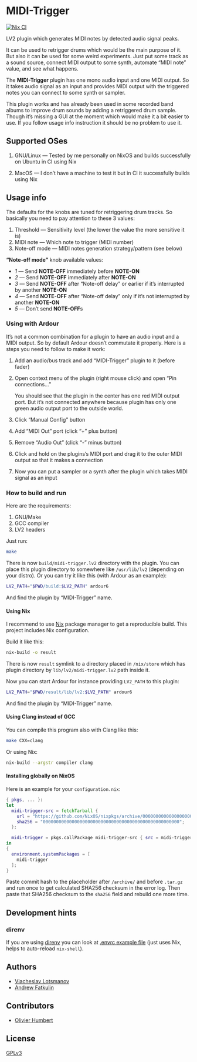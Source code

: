# MIDI-Trigger

[![Nix CI](https://github.com/unclechu/MIDI-Trigger/actions/workflows/nix.yml/badge.svg)](https://github.com/unclechu/MIDI-Trigger/actions/workflows/nix.yml)

LV2 plugin which generates MIDI notes by detected audio signal peaks.

It can be used to retrigger drums which would be the main purpose of it.
But also it can be used for some weird experiments. Just put some track as a
sound source, connect MIDI output to some synth, automate “MIDI note” value,
and see what happens.

The **MIDI-Trigger** plugin has one mono audio input and one MIDI output.
So it takes audio signal as an input and provides MIDI output with the triggered
notes you can connect to some synth or sampler.

This plugin works and has already been used in some recorded band albums to
improve drum sounds by adding a retriggered drum sample. Though it’s missing a
GUI at the moment which would make it a bit easier to use. If you follow usage
info instruction it should be no problem to use it.

## Supported OSes

1. GNU/Linux — Tested by me personally on NixOS
   and builds successfully on Ubuntu in CI using Nix

2. MacOS — I don’t have a machine to test it but in CI it successfully builds
   using Nix

## Usage info

The defaults for the knobs are tuned for retriggering drum tracks.
So basically you need to pay attention to these 3 values:

1. Threshold — Sensitivity level (the lower the value the more sensitive it is)
2. MIDI note — Which note to trigger (MIDI number)
3. Note-off mode — MIDI notes generation strategy/pattern (see below)

**“Note-off mode”** knob available values:

- *1* — Send **NOTE-OFF** immediately before **NOTE-ON**
- *2* — Send **NOTE-OFF** immediately after **NOTE-ON**
- *3* — Send **NOTE-OFF** after “Note-off delay” or earlier
        if it’s interrupted by another **NOTE-ON**
- *4* — Send **NOTE-OFF** after “Note-off delay”
        only if it’s not interrupted by another **NOTE-ON**
- *5* — Don’t send **NOTE-OFF**s

### Using with Ardour

It’s not a common combination for a plugin to have an audio input and a MIDI
output. So by default Ardour doesn’t commutate it properly. Here is a steps you
need to follow to make it work:

1. Add an audio/bus track and add “MIDI-Trigger” plugin to it (before fader)

2. Open context menu of the plugin (right mouse click) and open
   “Pin connections...”

   You should see that the plugin in the center has one red MIDI output port.
   But it’s not connected anywhere because plugin has only one green audio
   output port to the outside world.

3. Click “Manual Config” button
4. Add “MIDI Out” port (click “+” plus button)
5. Remove “Audio Out” (click “-” minus button)

6. Click and hold on the plugins’s MIDI port and drag it to the outer MIDI
   output so that it makes a connection

7. Now you can put a sampler or a synth after the plugin which takes MIDI signal
   as an input

### How to build and run

Here are the requirements:

1. GNU/Make
2. GCC compiler
3. LV2 headers

Just run:

``` sh
make
```

There is now `build/midi-trigger.lv2` directory with the plugin. You can place
this plugin directory to somewhere like `/usr/lib/lv2` (depending on your
distro). Or you can try it like this (with Ardour as an example):

``` sh
LV2_PATH="$PWD/build:$LV2_PATH" ardour6
```

And find the plugin by “MIDI-Trigger” name.

#### Using Nix

I recommend to use [Nix] package manager to get a reproducible build.
This project includes Nix configuration.

Build it like this:

``` sh
nix-build -o result
```

There is now `result` symlink to a directory placed in `/nix/store` which
has plugin directory by `lib/lv2/midi-trigger.lv2` path inside it.

Now you can start Ardour for instance providing `LV2_PATH` to this plugin:

``` sh
LV2_PATH="$PWD/result/lib/lv2:$LV2_PATH" ardour6
```

And find the plugin by “MIDI-Trigger” name.

#### Using Clang instead of GCC

You can compile this program also with Clang like this:

``` sh
make CXX=clang
```

Or using Nix:

``` sh
nix-build --argstr compiler clang
```

#### Installing globally on NixOS

Here is an example for your `configuration.nix`:

``` nix
{ pkgs, ... }:
let
  midi-trigger-src = fetchTarball {
    url = "https://github.com/NixOS/nixpkgs/archive/0000000000000000000000000000000000000000.tar.gz";
    sha256 = "0000000000000000000000000000000000000000000000000000";
  };

  midi-trigger = pkgs.callPackage midi-trigger-src { src = midi-trigger-src; };
in
{
  environment.systemPackages = [
    midi-trigger
  ];
}
```

Paste commit hash to the placeholder after `/archive/` and before `.tar.gz` and
run once to get calculated SHA256 checksum in the error log. Then paste that
SHA256 checksum to the `sha256` field and rebuild one more time.

## Development hints

### direnv

If you are using [direnv][direnv] you can look at
[.envrc example file](.envrc.example) (just uses Nix,
helps to auto-reload `nix-shell`).

## Authors

* [Viacheslav Lotsmanov](https://github.com/unclechu)
* [Andrew Fatkulin](https://github.com/co-yo-ne-da)

## Contributors

* [Olivier Humbert](https://github.com/trebmuh)

## License

[GPLv3](./LICENSE)

[Nix]: https://github.com/NixOS/nix
[direnv]: https://direnv.net
